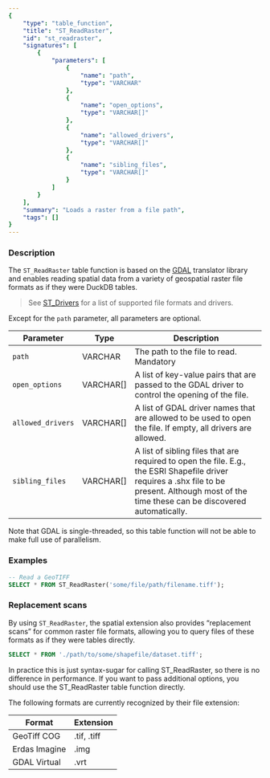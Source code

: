```yaml
---
{
    "type": "table_function",
    "title": "ST_ReadRaster",
    "id": "st_readraster",
    "signatures": [
        {
            "parameters": [
                {
                    "name": "path",
                    "type": "VARCHAR"
                },
                {
                    "name": "open_options",
                    "type": "VARCHAR[]"
                },
                {
                    "name": "allowed_drivers",
                    "type": "VARCHAR[]"
                },
                {
                    "name": "sibling_files",
                    "type": "VARCHAR[]"
                }
            ]
        }
    ],
    "summary": "Loads a raster from a file path",
    "tags": []
}
---
```


### Description


The `ST_ReadRaster` table function is based on the [GDAL](https://gdal.org/index.html) translator library and enables reading spatial data from a variety of geospatial raster file formats as if they were DuckDB tables.

> See [ST_Drivers](##st_drivers) for a list of supported file formats and drivers.

Except for the `path` parameter, all parameters are optional.

| Parameter | Type | Description |
| --------- | -----| ----------- |
| `path` | VARCHAR | The path to the file to read. Mandatory |
| `open_options` | VARCHAR[] | A list of key-value pairs that are passed to the GDAL driver to control the opening of the file. |
| `allowed_drivers` | VARCHAR[] | A list of GDAL driver names that are allowed to be used to open the file. If empty, all drivers are allowed. |
| `sibling_files` | VARCHAR[] | A list of sibling files that are required to open the file. E.g., the ESRI Shapefile driver requires a .shx file to be present. Although most of the time these can be discovered automatically. |

Note that GDAL is single-threaded, so this table function will not be able to make full use of parallelism.

### Examples

```sql
-- Read a GeoTIFF
SELECT * FROM ST_ReadRaster('some/file/path/filename.tiff');
```

### Replacement scans

By using `ST_ReadRaster`, the spatial extension also provides “replacement scans” for common raster file formats, allowing you to query files of these formats as if they were tables directly.

```sql
SELECT * FROM './path/to/some/shapefile/dataset.tiff';
```

In practice this is just syntax-sugar for calling ST_ReadRaster, so there is no difference in performance. If you want to pass additional options, you should use the ST_ReadRaster table function directly.

The following formats are currently recognized by their file extension:

| Format | Extension |
| ------ | --------- |
| GeoTiff COG | .tif, .tiff |
| Erdas Imagine | .img |
| GDAL Virtual | .vrt |
